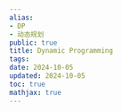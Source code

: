 ```yaml
---
alias:
- DP
- 动态规划
public: true
title: Dynamic Programming
tags:
date: 2024-10-05
updated: 2024-10-05
toc: true
mathjax: true
---
```



